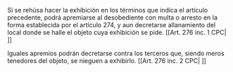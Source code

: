 Si se rehúsa hacer la exhibición en los términos que indica el artículo precedente, podrá apremiarse al desobediente con multa o arresto en la forma establecida por el artículo 274, y aun decretarse allanamiento del local donde se halle el objeto cuya exhibición se pide. [[Art. 276 inc. 1 CPC| ]]

Iguales apremios podrán decretarse contra los terceros que, siendo meros tenedores del objeto, se nieguen a exhibirlo. [[Art. 276 inc. 2 CPC| ]]